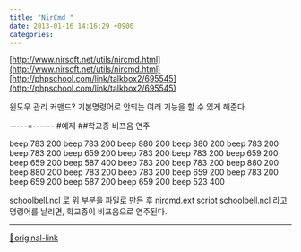 ```yaml
---
title: "NirCmd "
date: 2013-01-16 14:16:29 +0900
categories: 
---
```

  

[http://www.nirsoft.net/utils/nircmd.html](http://www.nirsoft.net/utils/nircmd.html)[http://phpschool.com/link/talkbox2/695545](http://phpschool.com/link/talkbox2/695545)  

윈도우 관리 커맨드?
기본명령어로 안되는 여러 기능을 할 수 있게 해준다.
  

-----=------
#예제
##학교종 비프음 연주
  

beep 783 200
beep 783 200
beep 880 200
beep 880 200
beep 783 200
beep 783 200
beep 659 200
beep 783 200
beep 783 200
beep 659 200
beep 659 200
beep 587 400
beep 783 200
beep 783 200
beep 880 200
beep 880 200
beep 783 200
beep 783 200
beep 659 200
beep 783 200
beep 659 200
beep 587 200
beep 659 200
beep 523 400

  

schoolbell.ncl
로 위 부분을 파일로 만든 후
nircmd.ext script schoolbell.ncl
라고 명령어를 날리면, 학교종이 비프음으로 연주된다.




***
[🔗original-link](http://www.mins01.com/mh/tech/read/815)